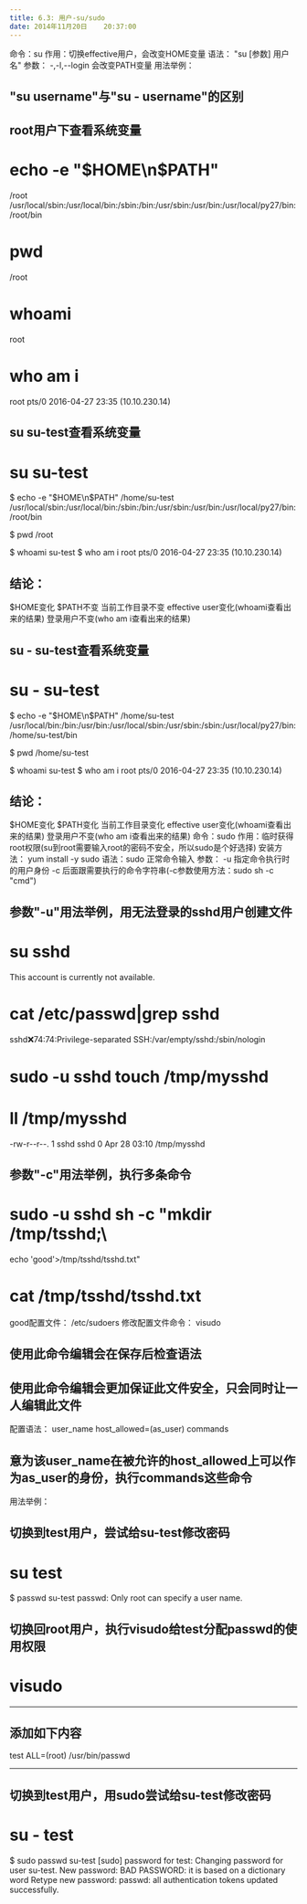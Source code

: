 ```yaml
---
title: 6.3: 用户-su/sudo
date: 2014年11月20日	 20:37:00
---
```

 
命令：su
作用：切换effective用户，会改变HOME变量
语法：
"su [参数] 用户名"
参数：
-,-l,--login 会改变PATH变量
用法举例：
## "su username"与"su - username"的区别
## root用户下查看系统变量
# echo -e "$HOME\n$PATH"
/root
/usr/local/sbin:/usr/local/bin:/sbin:/bin:/usr/sbin:/usr/bin:/usr/local/py27/bin:/root/bin
 
# pwd
/root
 
# whoami
root
# who am i
root     pts/0        2016-04-27 23:35 (10.10.230.14)
 
## su su-test查看系统变量
# su su-test
$ echo -e "$HOME\n$PATH"
/home/su-test
/usr/local/sbin:/usr/local/bin:/sbin:/bin:/usr/sbin:/usr/bin:/usr/local/py27/bin:/root/bin
 
$ pwd
/root
 
$ whoami
su-test
$ who am i
root     pts/0        2016-04-27 23:35 (10.10.230.14)
## 结论：
$HOME变化
$PATH不变
当前工作目录不变
effective user变化(whoami查看出来的结果)
登录用户不变(who am i查看出来的结果)
 
## su - su-test查看系统变量
# su - su-test
$ echo -e "$HOME\n$PATH"
/home/su-test
/usr/local/bin:/bin:/usr/bin:/usr/local/sbin:/usr/sbin:/sbin:/usr/local/py27/bin:/home/su-test/bin
 
$ pwd
/home/su-test
 
$ whoami
su-test
$ who am i
root     pts/0        2016-04-27 23:35 (10.10.230.14)
## 结论：
$HOME变化
$PATH变化
当前工作目录变化
effective user变化(whoami查看出来的结果)
登录用户不变(who am i查看出来的结果) 
命令：sudo
作用：临时获得root权限(su到root需要输入root的密码不安全，所以sudo是个好选择)
安装方法： yum install -y sudo
语法：sudo 正常命令输入
参数：
-u 指定命令执行时的用户身份
-c 后面跟需要执行的命令字符串(-c参数使用方法：sudo sh -c "cmd")
## 参数"-u"用法举例，用无法登录的sshd用户创建文件
# su sshd
This account is currently not available.
# cat /etc/passwd|grep sshd
sshd:x:74:74:Privilege-separated SSH:/var/empty/sshd:/sbin/nologin
# sudo -u sshd touch /tmp/mysshd
# ll /tmp/mysshd
-rw-r--r--. 1 sshd sshd 0 Apr 28 03:10 /tmp/mysshd
## 参数"-c"用法举例，执行多条命令
# sudo -u sshd sh -c "mkdir /tmp/tsshd;\
echo 'good'>/tmp/tsshd/tsshd.txt"
# cat /tmp/tsshd/tsshd.txt
good配置文件：
/etc/sudoers
修改配置文件命令：
visudo
## 使用此命令编辑会在保存后检查语法
## 使用此命令编辑会更加保证此文件安全，只会同时让一人编辑此文件
配置语法：
user_name host_allowed=(as_user) commands
## 意为该user_name在被允许的host_allowed上可以作为as_user的身份，执行commands这些命令
用法举例：
## 切换到test用户，尝试给su-test修改密码
# su test
$ passwd su-test
passwd: Only root can specify a user name.
 
## 切换回root用户，执行visudo给test分配passwd的使用权限
# visudo
*********************************************
## 添加如下内容
test    ALL=(root)      /usr/bin/passwd
*********************************************
 
## 切换到test用户，用sudo尝试给su-test修改密码
# su - test
$ sudo passwd su-test
[sudo] password for test:
Changing password for user su-test.
New password:
BAD PASSWORD: it is based on a dictionary word
Retype new password:
passwd: all authentication tokens updated successfully.
